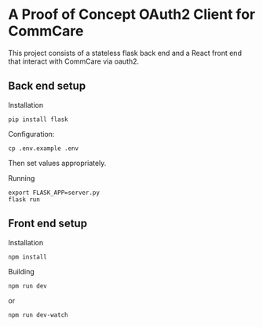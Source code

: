 # A Proof of Concept OAuth2 Client for CommCare

This project consists of a stateless flask back end and a React front end that
interact with CommCare via oauth2.

## Back end setup

Installation

```
pip install flask
```

Configuration:

```
cp .env.example .env
```

Then set values appropriately.

Running
```
export FLASK_APP=server.py
flask run
```


## Front end setup

Installation

```
npm install
```

Building

```
npm run dev
```

or

```
npm run dev-watch
```
